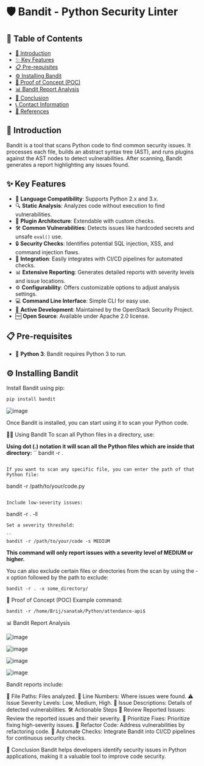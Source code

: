 # 🛡️ Bandit - Python Security Linter

## 📑 Table of Contents
- [📖 Introduction](#-introduction)
- [✨ Key Features](#-key-features)
- [📋 Pre-requisites](#-pre-requisites)
- [⚙️ Installing Bandit](#️-installing-bandit)
- [🚀 Proof of Concept (POC)](#-proof-of-concept-poc)
- [📊 Bandit Report Analysis](#-bandit-report-analysis)
- [🏁 Conclusion](#-conclusion)
- [📞 Contact Information](#-contact-information)
- [🔗 References](#-references)

## 📖 Introduction
Bandit is a tool that scans Python code to find common security issues. It processes each file, builds an abstract syntax tree (AST), and runs plugins against the AST nodes to detect vulnerabilities. After scanning, Bandit generates a report highlighting any issues found.

## ✨ Key Features
- 🐍 **Language Compatibility**: Supports Python 2.x and 3.x.
- 🔍 **Static Analysis**: Analyzes code without execution to find vulnerabilities.
- 🔌 **Plugin Architecture**: Extendable with custom checks.
- 🛠️ **Common Vulnerabilities**: Detects issues like hardcoded secrets and unsafe `eval()` use.
- 🔒 **Security Checks**: Identifies potential SQL injection, XSS, and command injection flaws.
- 🔗 **Integration**: Easily integrates with CI/CD pipelines for automated checks.
- 📊 **Extensive Reporting**: Generates detailed reports with severity levels and issue locations.
- ⚙️ **Configurability**: Offers customizable options to adjust analysis settings.
- 💻 **Command Line Interface**: Simple CLI for easy use.
- 🚀 **Active Development**: Maintained by the OpenStack Security Project.
- 🆓 **Open Source**: Available under Apache 2.0 license.

## 📋 Pre-requisites
- 🐍 **Python 3**: Bandit requires Python 3 to run.

## ⚙️ Installing Bandit
Install Bandit using pip:

```bash
pip install bandit
```
![image](https://github.com/user-attachments/assets/09caeabf-787c-4b76-a92b-a23324764c61)

Once Bandit is installed, you can start using it to scan your Python code.

🧑‍💻 Using Bandit
To scan all Python files in a directory, use:

**Using dot (.) notation it will scan all the Python files which are inside that directory:**
``
bandit -r .
```

If you want to scan any specific file, you can enter the path of that Python file:

```
bandit -r /path/to/your/code.py
```

Include low-severity issues:

```
bandit -r . -ll
```
Set a severity threshold:

``
bandit -r /path/to/your/code -s MEDIUM
```
**This command will only report issues with a severity level of MEDIUM or higher.**

You can also exclude certain files or directories from the scan by using the -x option followed by the path to exclude:

```
bandit -r . -x some_directory/
```
🚀 Proof of Concept (POC)
Example command:

```
bandit -r /home/Brij/sanatak/Python/attendance-api$
```
📊 Bandit Report Analysis

![image](https://github.com/user-attachments/assets/4aaac4e3-8548-412d-87c7-2a63e8fc458c)

![image](https://github.com/user-attachments/assets/0589bd44-5649-4994-98f3-19efab36821e)


![image](https://github.com/user-attachments/assets/3a726e48-39bd-442e-b68c-a5509852367c)



![image](https://github.com/user-attachments/assets/769f7fb3-f390-4a49-86db-bd8768a5260d)




Bandit reports include:

📁 File Paths: Files analyzed.
🔢 Line Numbers: Where issues were found.
⚠️ Issue Severity Levels: Low, Medium, High.
📝 Issue Descriptions: Details of detected vulnerabilities.
🛠️ Actionable Steps
📄 Review Reported Issues: Review the reported issues and their severity.
🚨 Prioritize Fixes: Prioritize fixing high-severity issues.
🔄 Refactor Code: Address vulnerabilities by refactoring code.
🔁 Automate Checks: Integrate Bandit into CI/CD pipelines for continuous security checks.

🏁 Conclusion
Bandit helps developers identify security issues in Python applications, making it a valuable tool to improve code security.


